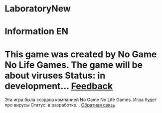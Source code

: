 # LaboratoryNew
Information EN
=====================
This game was created by No Game No Life Games.
The game will be about viruses
Status: in development...
[Feedback](https://vk.com/id505013603)
=====================
Эта игра была создана компанией  No Game No Life Games.
Игра будет про вирусы
Статус: в разработке...
[Обратная связь](https://vk.com/id505013603)
